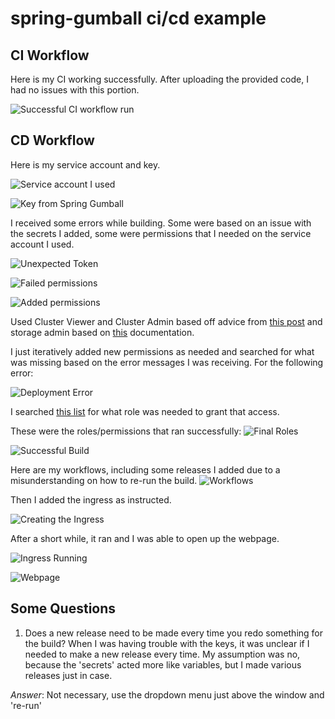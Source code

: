 # spring-gumball ci/cd example


## CI Workflow
Here is my CI working successfully. After uploading the provided code, I had no issues with this portion. 

![Successful CI workflow run](/images/cd_workflow1.png)

## CD Workflow

Here is my service account and key.

![Service account I used](/images/2_serviceaccounts.png)

![Key from Spring Gumball](/images/3_key.png)

I received some errors while building. Some were based on an issue with the secrets I added, some were permissions that I needed on the service account I used. 

![Unexpected Token](/images/4_error.png)

![Failed permissions](/images/5_error.png)

![Added permissions](/images/6_permissions.png)

Used Cluster Viewer and Cluster Admin based off advice from [this post](https://serverfault.com/questions/1044638/sudden-permissions-denied-for-service-account) and storage admin based on [this](https://cloud.google.com/container-registry/docs/access-control) documentation.

I just iteratively added new permissions as needed and searched for what was missing based on the error messages I was receiving. For the following error: 

![Deployment Error](/images/7_error.png)

I searched [this list](https://cloud.google.com/iam/docs/understanding-roles?hl=da) for what role was needed to grant that access. 

These were the roles/permissions that ran successfully:
![Final Roles](/images/8_permissions_final.png)

![Successful Build](/images/9_success.png)

Here are my workflows, including some releases I added due to a misunderstanding on how to re-run the build. 
![Workflows](/images/workflows.png)

Then I added the ingress as instructed. 

![Creating the Ingress](/images/9_ingress.png)

After a short while, it ran and I was able to open up the webpage. 

![Ingress Running](/images/10_running.png)

![Webpage](/images/11_web.png)

## Some Questions

1. Does a new release need to be made every time you redo something for the build? When I was having trouble with the keys, it was unclear if I needed to make a new release every time. My assumption was no, because the 'secrets' acted more like variables, but I made various releases just in case. 

*Answer*: Not necessary, use the dropdown menu just above the window and 're-run' 
